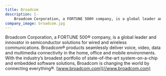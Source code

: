 ```yaml
---
title: Broadcom
description: |-
    Broadcom Corporation, a FORTUNE 500® company, is a global leader and innovator in semiconductor solutions for wired and wireless communications.
company_image: broadcom.jpg
---
```

Broadcom Corporation, a FORTUNE 500® company, is a global leader and innovator in semiconductor solutions for wired and wireless communications. Broadcom® products seamlessly deliver voice, video, data and multimedia connectivity in the home, office and mobile environments. With the industry’s broadest portfolio of state-of-the-art system-on-a-chip and embedded software solutions, Broadcom is changing the world by connecting everything®. [www.broadcom.com](//www.broadcom.com)


